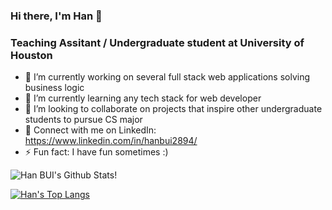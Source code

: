 ### Hi there, I'm Han 👋
### Teaching Assitant / Undergraduate student at University of Houston

- 🔭 I’m currently working on several full stack web applications solving business logic
- 🌱 I’m currently learning any tech stack for web developer
- 👬 I’m looking to collaborate on projects that inspire other undergraduate students to pursue CS major
- 💬 Connect with me on LinkedIn: https://www.linkedin.com/in/hanbui2894/
- ⚡ Fun fact: I have fun sometimes :)

![Han BUI's Github Stats!](https://github-readme-stats.vercel.app/api?username=hbuiOnline&theme=algolia&show_icons=true&count_private=true)

[![Han's Top Langs](https://github-readme-stats.vercel.app/api/top-langs/?username=hbuiOnline&theme=algolia)](https://github.com/anuraghazra/github-readme-stats)

